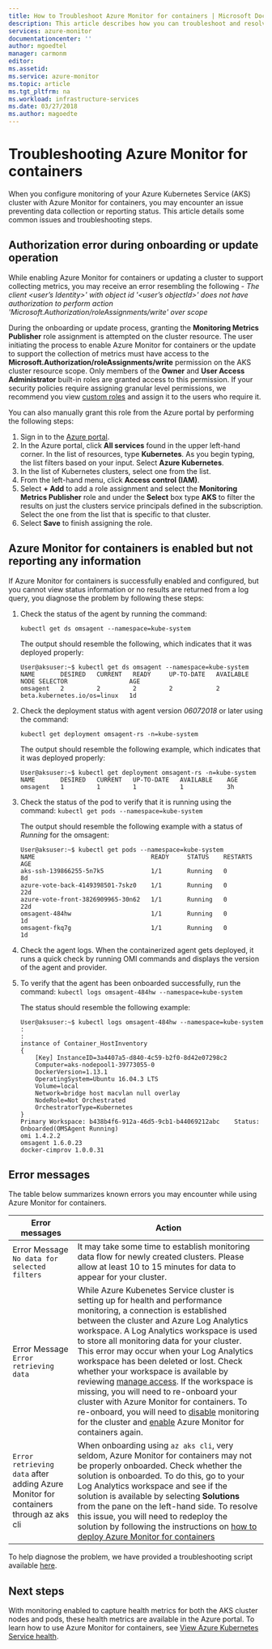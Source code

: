 ```yaml
---
title: How to Troubleshoot Azure Monitor for containers | Microsoft Docs
description: This article describes how you can troubleshoot and resolve issues with Azure Monitor for containers.
services: azure-monitor
documentationcenter: ''
author: mgoedtel
manager: carmonm
editor: 
ms.assetid: 
ms.service: azure-monitor
ms.topic: article
ms.tgt_pltfrm: na
ms.workload: infrastructure-services
ms.date: 03/27/2018
ms.author: magoedte
---
```


# Troubleshooting Azure Monitor for containers

When you configure monitoring of your Azure Kubernetes Service (AKS) cluster with Azure Monitor for containers, you may encounter an issue preventing data collection or reporting status. This article details some common issues and troubleshooting steps.

## Authorization error during onboarding or update operation
While enabling Azure Monitor for containers or updating a cluster to support collecting metrics, you may receive an error resembling the following - *The client <user’s Identity>' with object id '<user’s objectId>' does not have authorization to perform action 'Microsoft.Authorization/roleAssignments/write' over scope*

During the onboarding or update process, granting the **Monitoring Metrics Publisher** role assignment is attempted on the cluster resource. The user initiating the process to enable Azure Monitor for containers or the update to support the collection of metrics must have access to the **Microsoft.Authorization/roleAssignments/write** permission on the AKS cluster resource scope. Only members of the **Owner** and **User Access Administrator** built-in roles are granted access to this permission. If your security policies require assigning granular level permissions, we recommend you view [custom roles](../../role-based-access-control/custom-roles.md) and assign it to the users who require it. 

You can also manually grant this role from the Azure portal by performing the following steps:

1. Sign in to the [Azure portal](https://portal.azure.com). 
2. In the Azure portal, click **All services** found in the upper left-hand corner. In the list of resources, type **Kubernetes**. As you begin typing, the list filters based on your input. Select **Azure Kubernetes**.
3. In the list of Kubernetes clusters, select one from the list.
2. From the left-hand menu, click **Access control (IAM)**.
3. Select **+ Add** to add a role assignment and select the **Monitoring Metrics Publisher** role and under the **Select** box type **AKS** to filter the results on just the clusters service principals defined in the subscription. Select the one from the list that is specific to that cluster.
4. Select **Save** to finish assigning the role. 

## Azure Monitor for containers is enabled but not reporting any information
If Azure Monitor for containers is successfully enabled and configured, but you cannot view status information or no results are returned from a log query, you diagnose the problem by following these steps: 

1. Check the status of the agent by running the command: 

    `kubectl get ds omsagent --namespace=kube-system`

    The output should resemble the following, which indicates that it was deployed properly:

    ```
    User@aksuser:~$ kubectl get ds omsagent --namespace=kube-system 
    NAME       DESIRED   CURRENT   READY     UP-TO-DATE   AVAILABLE   NODE SELECTOR                 AGE
    omsagent   2         2         2         2            2           beta.kubernetes.io/os=linux   1d
    ```  
2. Check the deployment status with agent version *06072018* or later using the command:

    `kubectl get deployment omsagent-rs -n=kube-system`

    The output should resemble the following example, which indicates that it was deployed properly:

    ```
    User@aksuser:~$ kubectl get deployment omsagent-rs -n=kube-system 
    NAME       DESIRED   CURRENT   UP-TO-DATE   AVAILABLE    AGE
    omsagent   1         1         1            1            3h
    ```

3. Check the status of the pod to verify that it is running using the command: `kubectl get pods --namespace=kube-system`

    The output should resemble the following example with a status of *Running* for the omsagent:

    ```
    User@aksuser:~$ kubectl get pods --namespace=kube-system 
    NAME                                READY     STATUS    RESTARTS   AGE 
    aks-ssh-139866255-5n7k5             1/1       Running   0          8d 
    azure-vote-back-4149398501-7skz0    1/1       Running   0          22d 
    azure-vote-front-3826909965-30n62   1/1       Running   0          22d 
    omsagent-484hw                      1/1       Running   0          1d 
    omsagent-fkq7g                      1/1       Running   0          1d 
    ```

4. Check the agent logs. When the containerized agent gets deployed, it runs a quick check by running OMI commands and displays the version of the agent and provider. 

5. To verify that the agent has been onboarded successfully, run the command: `kubectl logs omsagent-484hw --namespace=kube-system`

    The status should resemble the following example:

    ```
    User@aksuser:~$ kubectl logs omsagent-484hw --namespace=kube-system
	:
	:
	instance of Container_HostInventory
	{
	    [Key] InstanceID=3a4407a5-d840-4c59-b2f0-8d42e07298c2
	    Computer=aks-nodepool1-39773055-0
	    DockerVersion=1.13.1
	    OperatingSystem=Ubuntu 16.04.3 LTS
	    Volume=local
	    Network=bridge host macvlan null overlay
	    NodeRole=Not Orchestrated
	    OrchestratorType=Kubernetes
	}
	Primary Workspace: b438b4f6-912a-46d5-9cb1-b44069212abc    Status: Onboarded(OMSAgent Running)
	omi 1.4.2.2
	omsagent 1.6.0.23
	docker-cimprov 1.0.0.31
    ```

## Error messages

The table below summarizes known errors you may encounter while using Azure Monitor for containers.

| Error messages  | Action |  
| ---- | --- |  
| Error Message `No data for selected filters`  | It may take some time to establish monitoring data flow for newly created clusters. Please allow at least 10 to 15 minutes for data to appear for your cluster. |   
| Error Message `Error retrieving data` | While Azure Kubenetes Service cluster is setting up for health and performance monitoring, a connection is established between the cluster and Azure Log Analytics workspace. A Log Analytics workspace is used to store all monitoring data for your cluster. This error may occur when your Log Analytics workspace has been deleted or lost. Check whether your workspace is available by reviewing [manage access](../../azure-monitor/platform/manage-access.md?toc=/azure/azure-monitor/toc.json#view-workspace-details). If the workspace is missing, you will need to re-onboard your cluster with Azure Monitor for containers. To re-onboard, you will need to [disable](container-insights-optout.md) monitoring for the cluster and [enable](container-insights-onboard.md?toc=%2fazure%2fmonitoring%2ftoc.json#enable-monitoring-for-a-new-cluster) Azure Monitor for containers again. |  
| `Error retrieving data` after adding Azure Monitor for containers through az aks cli | When onboarding using `az aks cli`, very seldom, Azure Monitor for containers may not be properly onboarded. Check whether the solution is onboarded. To do this, go to your Log Analytics workspace and see if the solution is available by selecting **Solutions** from the pane on the left-hand side. To resolve this issue, you will need to redeploy the solution by following the instructions on [how to deploy Azure Monitor for containers](container-insights-onboard.md?toc=%2fazure%2fmonitoring%2ftoc.json) |  

To help diagnose the problem, we have provided a troubleshooting script available [here](https://github.com/Microsoft/OMS-docker/tree/ci_feature_prod/Troubleshoot#troubleshooting-script).  

## Next steps
With monitoring enabled to capture health metrics for both the AKS cluster nodes and pods, these health metrics are available in the Azure portal. To learn how to use Azure Monitor for containers, see [View Azure Kubernetes Service health](container-insights-analyze.md).